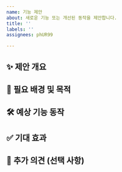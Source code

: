 ```yaml
---
name: 기능 제안
about: 새로운 기능 또는 개선된 동작을 제안합니다.
title: ''
labels: ''
assignees: phUR99

---
```


## ✨ 제안 개요

<!-- 어떤 기능을 제안하고 싶은지 간단히 설명해 주세요. -->

## 📌 필요 배경 및 목적

<!-- 이 기능이 왜 필요한지, 어떤 문제를 해결하려는지 설명해 주세요. 사용자 입장에서 설명하면 좋아요. -->

## 🛠 예상 기능 동작

<!-- 기능이 어떤 방식으로 동작해야 하는지 구체적으로 설명해 주세요. UI, API, 동작 흐름 등 -->

## ✅ 기대 효과

<!-- 이 기능을 구현함으로써 어떤 효과가 기대되는지 적어주세요. -->

## 💬 추가 의견 (선택 사항)

<!-- 참고할 만한 링크, 유사 사례, 관련 논의가 있다면 작성해 주세요. -->
